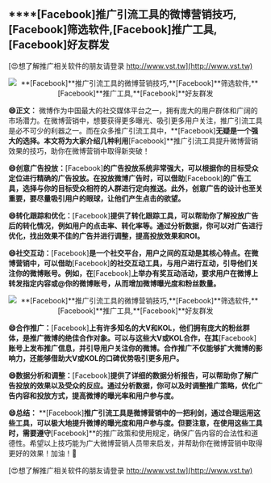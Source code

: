 ## ****[Facebook]**推广引流工具的微博营销技巧,**[Facebook]**筛选软件,**[Facebook]**推广工具,**[Facebook]**好友群发**

[😍想了解推广相关软件的朋友请登录 http://www.vst.tw](http://www.vst.tw)

 <center><img src="https://vst.tw/MP4/tuiguang/png/4.png" alt="**[Facebook]**推广引流工具的微博营销技巧,**[Facebook]**筛选软件,**[Facebook]**推广工具,**[Facebook]**好友群发"></center>

**😄正文：**
微博作为中国最大的社交媒体平台之一，拥有庞大的用户群体和广阔的市场潜力。在微博营销中，想要获得更多曝光、吸引更多用户关注，推广引流工具是必不可少的利器之一。而在众多推广引流工具中，**[Facebook]**无疑是一个强大的选择。本文将为大家介绍几种利用**[Facebook]**推广引流工具提升微博营销效果的技巧，助你在微博营销中取得新突破！

**😄创意广告投放：**[Facebook]**的广告投放系统非常强大，可以根据你的目标受众定位进行精确的广告投放。在投放微博广告时，可以借助**[Facebook]**的广告工具，选择与你的目标受众相符的人群进行定向推送。此外，创意广告的设计也至关重要，要尽量吸引用户的眼球，让他们产生点击的欲望。**

**😄转化跟踪和优化：**[Facebook]**提供了转化跟踪工具，可以帮助你了解投放广告后的转化情况，例如用户的点击率、转化率等。通过分析数据，你可以对广告进行优化，找出效果不佳的广告并进行调整，提高投放效果和ROI。**

**😄社交互动：**[Facebook]**是一个社交平台，用户之间的互动是其核心特点。在微博营销中，可以借助**[Facebook]**的社交互动工具，与用户进行互动，引导他们关注你的微博账号。例如，在**[Facebook]**上举办有奖互动活动，要求用户在微博上转发指定内容或@你的微博账号，从而增加微博曝光度和粉丝数量。**

 <center><img src="https://vst.tw/MP4/tuiguang/png/5.png" alt="**[Facebook]**推广引流工具的微博营销技巧,**[Facebook]**筛选软件,**[Facebook]**推广工具,**[Facebook]**好友群发"></center>

**😄合作推广：**[Facebook]**上有许多知名的大V和KOL，他们拥有庞大的粉丝群体，是推广微博的绝佳合作对象。可以与这些大V或KOL合作，在其**[Facebook]**账号上发布推广信息，并引导用户关注你的微博。合作推广不仅能够扩大微博的影响力，还能够借助大V或KOL的口碑优势吸引更多用户。**

**😄数据分析和调整：**[Facebook]**提供了详细的数据分析报告，可以帮助你了解广告投放的效果以及受众的反应。通过分析数据，你可以及时调整推广策略，优化广告内容和投放方式，提高微博的曝光率和用户参与度。**

**😄总结：**
**[Facebook]**推广引流工具是微博营销中的一把利剑，通过合理运用这些工具，可以极大地提升微博的曝光度和用户参与度。但要注意，在使用这些工具时，需要遵守**[Facebook]**的推广政策和使用规定，确保广告内容的合法性和道德性。希望以上技巧能为广大微博营销人员带来启发，并帮助你在微博营销中取得更好的效果！加油！💪

[😍想了解推广相关软件的朋友请登录 http://www.vst.tw](http://www.vst.tw)



